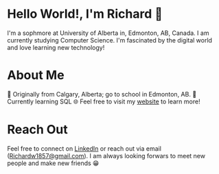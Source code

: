 # Hello World!, I'm Richard 👋
I'm a sophmore at University of Alberta in, Edmonton, AB, Canada. I am currently studying Computer Science. I'm fascinated by the digital world and love learning new technology!
# About Me
📍 Originally from Calgary, Alberta; go to school in Edmonton, AB.
🌱 Currently learning SQL
🌐 Feel free to visit my [website](https://richardwu.netlify.app/) to learn more!
# Reach Out
Feel free to connect on [LinkedIn](https://www.linkedin.com/in/imrichardwu/) or reach out via email (Richardw1857@gmail.com). I am always  looking forwars to meet new people and make new friends 😁
